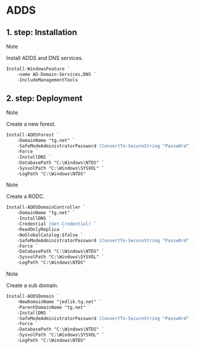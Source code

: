 # ADDS

## 1. step: Installation

> [!NOTE]
> Install ADDS and DNS services.

```ps
Install-WindowsFeature `
    -name AD-Domain-Services,DNS `
    -IncludeManagementTools
```

## 2. step: Deployment

> [!NOTE]
> Create a new forest.

```ps
Install-ADDSForest `
    -DomainName "tg.net" `
    -SafeModeAdministratorPassword (ConvertTo-SecureString "Passw0rd" -AsPlainText -Force) `
    -Force `
    -InstallDNS `
    -DatabasePath "C:\Windows\NTDS" `
    -SysvolPath "C:\Windows\SYSVOL" `
    -LogPath "C:\Windows\NTDS" 
```

> [!NOTE]
> Create a RODC.

```ps
Install-ADDSDomainController `
    -DomainName "tg.net" `
    -InstallDNS `
    -Credential (Get-Credential) `
    -ReadOnlyReplica `
    -NoGlobalCatalog:$false `
    -SafeModeAdministratorPassword (ConvertTo-SecureString "Passw0rd" -AsPlainText -Force) `
    -Force `
    -DatabasePath "C:\Windows\NTDS" `
    -SysvolPath "C:\Windows\SYSVOL" `
    -LogPath "C:\Windows\NTDS" 
```

> [!NOTE]
> Create a sub domain.

```ps
Install-ADDSDomain `
    -NewDomainName "jedlik.tg.net" `
    -ParentDomainName "tg.net" `
    -InstallDNS `
    -SafeModeAdministratorPassword (ConvertTo-SecureString "Passw0rd" -AsPlainText -Force) `
    -Force `
    -DatabasePath "C:\Windows\NTDS" `
    -SysvolPath "C:\Windows\SYSVOL" `
    -LogPath "C:\Windows\NTDS" 
```
